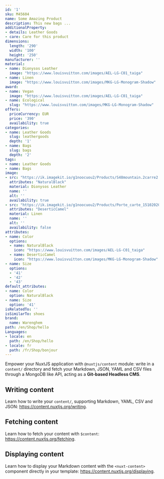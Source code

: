 ```yaml
---
id: '1'
sku: M45604
name: Some Amazing Product
description: This new bags ... 
additionalProperty:
- details: Leather Goods
- care: Care for this product
dimensions:
  length: '290'
  width: '100'
  height: '250'
manufacturer: ''
material:
- name: Dionysos Leather
  image: "https://www.louisvuitton.com/images/AEL-LG-C01_taiga"
- name: Linen
  image: "https://www.louisvuitton.com/images/MKG-LG-Monogram-Shadow"
award:
- name: Vegan
  image: "https://www.louisvuitton.com/images/AEL-LG-C01_taiga"
- name: Ecological
  slug: "https://www.louisvuitton.com/images/MKG-LG-Monogram-Shadow"
offers:
  priceCurrency: EUR
  price: '390'
  availability: true
categories:
- name: Leather Goods
  slug: leathergoods
  depth: '1'
- name: Bags
  slug: bags
  depth: '2'
tags:
- name: Leather Goods
- name: Bags
image:
- src: "https://ik.imagekit.io/g1noocuou2/Products/S48mountain.2carre2.jpg"
  attributes: "NaturalBlack"
  material: Dionysos Leather
  name: ''
  alt: ''
  availability: true
- src: "https://ik.imagekit.io/g1noocuou2/Products/Porte_carte_15102020.3.jpg"
  attributes: "DeserticCamel"
  material: Linen
  name: ''
  alt: ''
  availability: false
attributes:
- name: Color
  options:
  - name: NaturalBlack
    icon: "https://www.louisvuitton.com/images/AEL-LG-C01_taiga"
  - name: DeserticCamel
    icon: "https://www.louisvuitton.com/images/MKG-LG-Monogram-Shadow"
- name: Size
  options:
  - '41'
  - '42'
  - '43'
default_attributes:
- name: Color
  option: NaturalBlack
- name: Size
  option: '41'
isRelatedTo: ''
isSimilarTo: shoes
brand:
  name: Warenghem
path: /en/Shop/hello
Languages:
- locale: en
  path: /en/Shop/hello
- locale: fr
  path: /fr/Shop/bonjour
---
```


Empower your NuxtJS application with `@nuxtjs/content` module: write in a `content/` directory and fetch your Markdown, JSON, YAML and CSV files through a MongoDB like API, acting as a **Git-based Headless CMS**.

## Writing content

Learn how to write your `content/`, supporting Markdown, YAML, CSV and JSON: https://content.nuxtjs.org/writing.

## Fetching content

Learn how to fetch your content with `$content`: https://content.nuxtjs.org/fetching.

## Displaying content

Learn how to display your Markdown content with the `<nuxt-content>` component directly in your template: https://content.nuxtjs.org/displaying.
